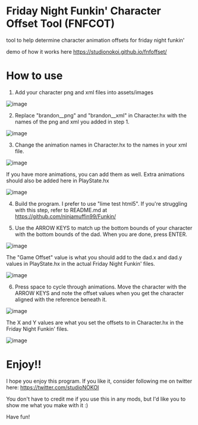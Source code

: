 # Friday Night Funkin' Character Offset Tool (FNFCOT)
tool to help determine character animation offsets for friday night funkin'

demo of how it works here https://studionokoi.github.io/fnfoffset/

# How to use
1. Add your character png and xml files into assets/images

![image](https://user-images.githubusercontent.com/63418160/118844882-50cc3780-b899-11eb-9643-2e29f5b9daf1.png)

2. Replace "brandon__png" and "brandon__xml" in Character.hx with the names of the png and xml you added in step 1.

![image](https://user-images.githubusercontent.com/63418160/118845211-91c44c00-b899-11eb-9841-4b495732f2b0.png)

3. Change the animation names in Character.hx to the names in your xml file.

![image](https://user-images.githubusercontent.com/63418160/118845305-ab659380-b899-11eb-86eb-68ab0486583a.png)

If you have more animations, you can add them as well. Extra animations should also be added here in PlayState.hx

![image](https://user-images.githubusercontent.com/63418160/118845472-cfc17000-b899-11eb-8402-92f7319ded74.png)

4. Build the program. I prefer to use "lime test html5". If you're struggling with this step, refer to README.md at https://github.com/ninjamuffin99/Funkin/

5. Use the ARROW KEYS to match up the bottom bounds of your character with the bottom bounds of the dad. When you are done, press ENTER.

![image](https://user-images.githubusercontent.com/63418160/118845932-347cca80-b89a-11eb-90a3-2414168f8736.png)

The "Game Offset" value is what you should add to the dad.x and dad.y values in PlayState.hx in the actual Friday Night Funkin' files.

![image](https://user-images.githubusercontent.com/63418160/118846236-86255500-b89a-11eb-8b6e-d7ae6fed5174.png)

6. Press space to cycle through animations. Move the character with the ARROW KEYS and note the offset values when you get the character aligned with the reference beneath it.

![image](https://user-images.githubusercontent.com/63418160/118846530-cc7ab400-b89a-11eb-89f6-364c2c8b93ec.png)

The X and Y values are what you set the offsets to in Character.hx in the Friday Night Funkin' files.

![image](https://user-images.githubusercontent.com/63418160/118846663-f46a1780-b89a-11eb-8dab-bb7395f83c0d.png)


# Enjoy!!
I hope you enjoy this program. If you like it, consider following me on twitter here: https://twitter.com/studioNOKOI

You don't have to credit me if you use this in any mods, but I'd like you to show me what you make with it :)

Have fun!
